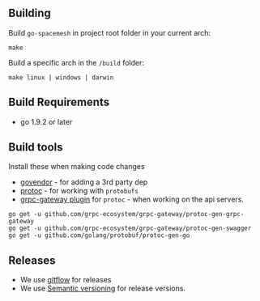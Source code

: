 ## Building

Build `go-spacemesh` in project root folder in your current arch:
```
make
```

Build a specific arch in the `/build` folder:

```
make linux | windows | darwin
```

## Build Requirements
- go 1.9.2 or later


## Build tools
Install these when making code changes

- [govendor](https://github.com/kardianos/govendor) - for adding a 3rd party dep
- [protoc](https://github.com/golang/protobuf) - for working with `protobufs`
- [grpc-gateway plugin](https://github.com/grpc-ecosystem/grpc-gateway) for `protoc` - when working on the api servers.



```
go get -u github.com/grpc-ecosystem/grpc-gateway/protoc-gen-grpc-gateway
go get -u github.com/grpc-ecosystem/grpc-gateway/protoc-gen-swagger
go get -u github.com/golang/protobuf/protoc-gen-go
```

## Releases
- We use [gitflow](http://nvie.com/posts/a-successful-git-branching-model/) for releases
- We use [Semantic versioning](https://semver.org/) for release versions.
